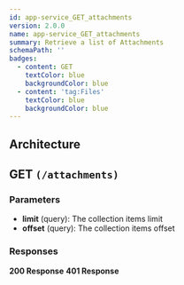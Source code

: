 ```yaml
---
id: app-service_GET_attachments
version: 2.0.0
name: app-service_GET_attachments
summary: Retrieve a list of Attachments
schemaPath: ''
badges:
  - content: GET
    textColor: blue
    backgroundColor: blue
  - content: 'tag:Files'
    textColor: blue
    backgroundColor: blue
---
```

## Architecture
<NodeGraph />



## GET `(/attachments)`

### Parameters
- **limit** (query): The collection items limit
- **offset** (query): The collection items offset




### Responses
**200 Response**
<SchemaViewer file="response-200.json" maxHeight="500" id="response-200" />
      **401 Response**
<SchemaViewer file="response-401.json" maxHeight="500" id="response-401" />
